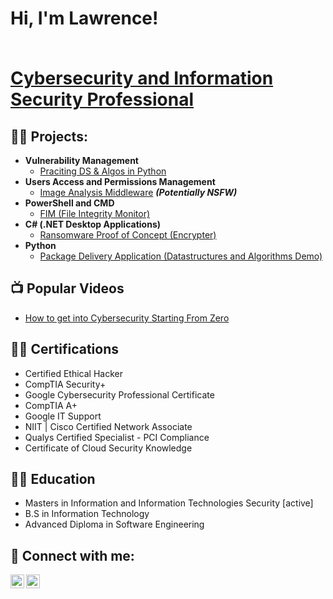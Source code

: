 <h1>Hi, I'm Lawrence! <br/><br/>
  
<a href="https://www.linkedin.com/in/obi-lawrence-a4a793a6/">Cybersecurity and Information Security Professional</a>  <!-- , <a href="https://github.com/InfosecWanderer/InfosecWanderer/">Network Administrator</a>, <a href="https://www.youtube.com/channel/UCrUYxOv2FZKdNBzG2AfnB4Q">Security Tutor</a></h1> -->

<h2>👨‍💻 Projects:</h2>

- <b>Vulnerability Management</b>
  - [Praciting DS & Algos in Python](https://github.com/joshmadakor1/Algorithms-Practice)
- <b>Users Access and Permissions Management</b>
  - [Image Analysis Middleware](https://github.com/joshmadakor1/4chan-Image-Analysis-Middleware-C964) <b><i>(Potentially NSFW)</b></i>
- <b>PowerShell and CMD</b>
  - [FIM (File Integrity Monitor)](https://github.com/joshmadakor1/PowerShell-Integrity-FIM)
- <b>C# (.NET Desktop Applications)</b>
  - [Ransomware Proof of Concept (Encrypter)](https://github.com/joshmadakor1/EncrypterPOC)
- <b>Python</b>
  - [Package Delivery Application (Datastructures and Algorithms Demo)](https://github.com/joshmadakor1/Package-Delivery-Pathfinding-Algorithm)

<h2>📺 Popular Videos</h2>

- [How to get into Cybersecurity Starting From Zero](https://www.youtube.com/watch?v=a83ASGn_V_s)

<h2>👨‍💻 Certifications</h2>

- Certified Ethical Hacker
- CompTIA Security+
- Google Cybersecurity Professional Certificate
- CompTIA A+
- Google IT Support
- NIIT | Cisco Certified Network Associate
- Qualys Certified Specialist - PCI Compliance
- Certificate of Cloud Security Knowledge

<h2>👨‍💻 Education</h2>

- Masters in Information and Information Technologies Security [active]
- B.S in Information Technology
- Advanced Diploma in Software Engineering

<h2> 🤳 Connect with me:</h2>

[<img align="left" alt="JoshMadakor | YouTube" width="22px" src="https://cdn.jsdelivr.net/npm/simple-icons@v3/icons/youtube.svg" />][youtube]
[<img align="left" alt="JoshMadakor | LinkedIn" width="22px" src="https://cdn.jsdelivr.net/npm/simple-icons@v3/icons/linkedin.svg" />][linkedin]

[youtube]: https://www.youtube.com/c/joshmadakor
[linkedin]: https://linkedin.com/in/joshmadakor

<!--
**joshmadakor1/joshmadakor1** is a ✨ _special_ ✨ repository because its `README.md` (this file) appears on your GitHub profile.

Here are some ideas to get you started:

- 🔭 I’m currently working on ...
- 🌱 I’m currently learning ...
- 👯 I’m looking to collaborate on ...
- 🤔 I’m looking for help with ...
- 💬 Ask me about ...
- 📫 How to reach me: ...
- 😄 Pronouns: ...
- ⚡ Fun fact: ...
-->
